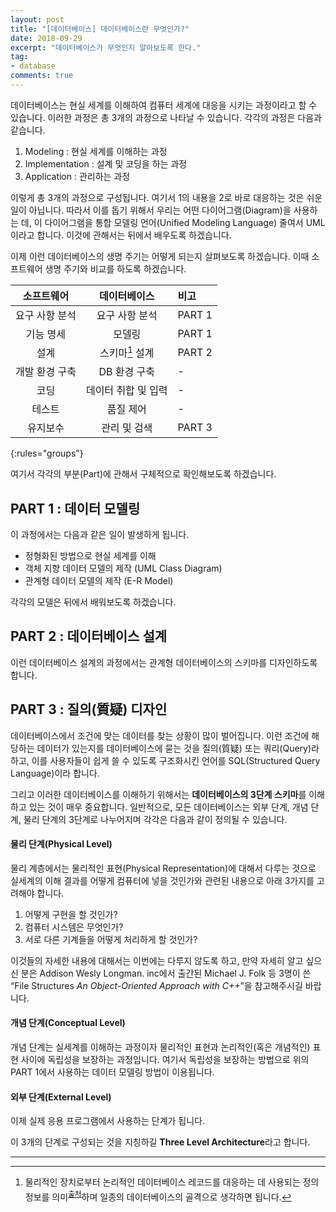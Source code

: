 ```yaml
---
layout: post
title: "[데이터베이스] 데이터베이스란 무엇인가?"
date: 2018-09-29
excerpt: "데이터베이스가 무엇인지 알아보도록 한다."
tag:
- database
comments: true
---
```


데이터베이스는 현실 세계를 이해하여 컴퓨터 세계에 대응을 시키는 과정이라고 할 수 있습니다.
이러한 과정은 총 3개의 과정으로 나타날 수 있습니다. 각각의 과정은 다음과 같습니다.

1. Modeling : 현실 세계를 이해하는 과정
2. Implementation : 설계 및 코딩을 하는 과정
3. Application : 관리하는 과정

이렇게 총 3개의 과정으로 구성됩니다. 여기서 1의 내용을 2로 바로 대응하는 것은 쉬운 일이 아닙니다. 따라서 이를 돕기 위해서 우리는 어떤 다이어그램(Diagram)을 사용하는 데, 이 다이어그램을 통합 모델링 언어(Unified Modeling Language) 줄여서 UML이라고 합니다. 이것에 관해서는 뒤에서 배우도록 하겠습니다.

이제 이런 데이터베이스의 생명 주기는 어떻게 되는지 살펴보도록 하겠습니다. 이때 소프트웨어 생명 주기와 비교를 하도록 하겠습니다.

| 소프트웨어 | 데이터베이스 | 비고|
|:----------:|:-----------:|:------|
|요구 사항 분석|요구 사항 분석| PART 1 |
|기능 명세|모델링| PART 1 |
|설계|스키마[^1] 설계|PART 2 |
|개발 환경 구축|DB 환경 구축| - |
|코딩|데이터 취합 및 입력| - |
|테스트|품질 제어| - |
|유지보수|관리 및 검색| PART 3 |
{:rules="groups"}

여기서 각각의 부분(Part)에 관해서 구체적으로 확인해보도록 하겠습니다.

## PART 1 : 데이터 모델링
이 과정에서는 다음과 같은 일이 발생하게 됩니다.

- 정형화된 방법으로 현실 세계를 이해
- 객체 지향 데이터 모델의 제작 (UML Class Diagram)
- 관계형 데이터 모델의 제작 (E-R Model)

각각의 모델은 뒤에서 배워보도록 하겠습니다.

## PART 2 : 데이터베이스 설계
이런 데이터베이스 설계의 과정에서는 관계형 데이터베이스의 스키마를 디자인하도록 합니다.

## PART 3 : 질의(質疑) 디자인
데이터베이스에서 조건에 맞는 데이터를 찾는 상황이 많이 벌어집니다. 이런 조건에 해당하는 데이터가 있는지를 데이터베이스에 묻는 것을 질의(質疑) 또는 쿼리(Query)라 하고, 이를 사용자들이 쉽게 쓸 수 있도록 구조화시킨 언어를 SQL(Structured Query Language)이라 합니다.

그리고 이러한 데이터베이스를 이해하기 위해서는 **데이터베이스의 3단계 스키마**를 이해하고 있는 것이 매우 중요합니다. 일반적으로, 모든 데이터베이스는 외부 단계, 개념 단계, 물리 단계의 3단계로 나누어지며 각각은 다음과 같이 정의될 수 있습니다.

#### 물리 단계(Physical Level)
물리 계층에서는 물리적인 표현(Physical Representation)에 대해서 다루는 것으로 실세계의 이해 결과를 어떻게 컴퓨터에 넣을 것인가와 관련된 내용으로 아래 3가지를 고려해야 합니다.

1. 어떻게 구현을 할 것인가? 
2. 컴퓨터 시스템은 무엇인가? 
3. 서로 다른 기계들을 어떻게 처리하게 할 것인가?

이것들의 자세한 내용에 대해서는 이번에는 다루지 않도록 하고, 만약 자세히 알고 싶으신 분은 Addison Wesly Longman. inc에서 출간된 Michael J. Folk 등 3명이 쓴 “File Structures *An Object-Oriented Approach with C++*”을 참고해주시길 바랍니다.

#### 개념 단계(Conceptual Level)
개념 단계는 실세계를 이해하는 과정이자 물리적인 표현과 논리적인(혹은 개념적인) 표현 사이에 독립성을 보장하는 과정입니다. 여기서 독립성을 보장하는 방법으로 위의 PART 1에서 사용하는 데이터 모델링 방법이 이용됩니다.

#### 외부 단계(External Level)
이제 실제 응용 프로그램에서 사용하는 단계가 됩니다.

이 3개의 단계로 구성되는 것을 지칭하길 **Three Level Architecture**라고 합니다.

---
[^1]: 물리적인 장치로부터 논리적인 데이터베이스 레코드를 대응하는 데 사용되는 정의 정보를 의미<sup>[출처](https://terms.naver.com/entry.nhn?docId=836327&cid=42344&categoryId=42344)</sup>하며 일종의 데이터베이스의 골격으로 생각하면 됩니다.